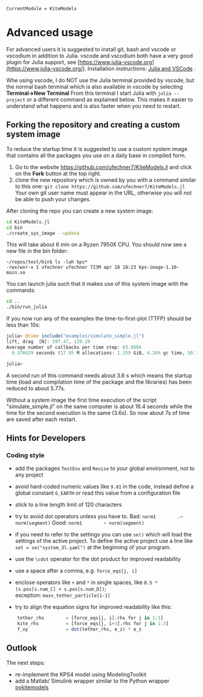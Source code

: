 ```@meta
CurrentModule = KiteModels
```
# Advanced usage
For advanced users it is suggested to install git, bash and vscode or vscodium in addition to Julia. vscode and vscodium both have a very good plugin for Julia support, see [https://www.julia-vscode.org](https://www.julia-vscode.org/).
Installation instructions: [Julia and VSCode](https://ufechner7.github.io/2024/08/09/installing-julia-with-juliaup.html) .

Whe using vscode, I do NOT use the Julia terminal provided by vscode, but the normal bash terminal which is also available in vscode by selecting **Terminal->New Terminal** From this terminal I start Julia with ```julia --project``` or a different command as explained below. This makes it easier to understand what happens and is also faster when you need to restart.

## Forking the repository and creating a custom system image
To reduce the startup time it is suggested to use a custom system image that contains all the packages you use on a daily base in compiled form.

1. Go to the website https://github.com/ufechner7/KiteModels.jl and click on the **Fork** button at the top right.
2. clone the new repository which is owned by you with a command similar to this one: ```git clone https://github.com/ufechner7/KiteModels.jl``` Your own git user name must appear in the URL, otherwise you will not be able to push your changes.

After cloning the repo you can create a new system image:
```bash
cd KiteModels.jl
cd bin
./create_sys_image --update
```
This will take about 6 min on a  Ryzen 7950X CPU. You should now see a new file in the bin folder:
```
~/repos/test/bin$ ls -lah kps*
-rwxrwxr-x 1 ufechner ufechner 723M apr 18 18:23 kps-image-1.10-main.so
```
You can launch julia such that it makes use of this system image with the commands:
```bash
cd ..
./bin/run_julia
```
If you now run any of the examples the time-to-first-plot (TTFP) should be less than 10s:
```julia
julia> @time include("examples/simulate_simple.jl")
lift, drag  [N]: 597.47, 129.29
Average number of callbacks per time step: 83.8866
  9.370429 seconds (17.95 M allocations: 1.359 GiB, 4.26% gc time, 50.76% compilation time: 26% of which was recompilation)

julia> 
```
A second run of this command needs about 3.6 s which means the startup time (load and compilation time of the package and the libraries) has been reduced to about 5.77s.

Without a system image the first time execution of the script "simulate_simple.jl" on the same computer is about 16.4 seconds
while the time for the second execution is the same (3.6s). So now about 7s of time are saved after each restart.

## Hints for Developers
### Coding style

- add the packages `TestEnv` and `Revise` to your global environment, not to any project

- avoid hard-coded numeric values like `9.81` in the code, instead define a global constant `G_EARTH` or read this value from a configuration file

- stick to a line length limit of 120 characters

- try to avoid dot operators unless you have to. 
Bad: `norm1        .~ norm(segment)`
Good: `norm1        ~ norm(segment)`

- if you need to refer to the settings you can use `se()` which will load the settings of the active project. To define the active project use a line like `set = se("system_3l.yaml")` at the beginning of your program.
- use the `\cdot` operator for the dot product for improved readability
- use a space after a comma, e.g. `force_eqs[j, i]`
- enclose operators like `+` and `*` in single spaces, like `0.5 * (s.pos[s.num_C] + s.pos[s.num_D])`;  
  exception: `mass_tether_particle[i-1]`
- try to align the equation signs for improved readability like this:
```julia
    tether_rhs        = [force_eqs[j, i].rhs for j in 1:3]
    kite_rhs          = [force_eqs[j, i+3].rhs for j in 1:3]
    f_xy              = dot(tether_rhs, e_z) * e_z
```

## Outlook

The next steps:
- re-implement the KPS4 model using ModelingToolkit
- add a Matlab/ Simulink wrapper similar to the Python wrapper [pykitemodels](https://github.com/ufechner7/pykitemodels)

